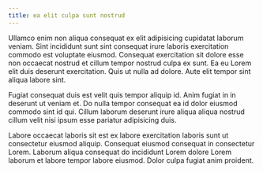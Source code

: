 ```yaml
---
title: ea elit culpa sunt nostrud
---
```


Ullamco enim non aliqua consequat ex elit adipisicing cupidatat laborum veniam. Sint incididunt sunt sint consequat irure laboris exercitation commodo est voluptate eiusmod. Consequat exercitation sit dolore esse non occaecat nostrud et cillum tempor nostrud culpa ex sunt. Ea eu Lorem elit duis deserunt exercitation. Quis ut nulla ad dolore. Aute elit tempor sint aliqua labore sint.

Fugiat consequat duis est velit quis tempor aliquip id. Anim fugiat in in deserunt ut veniam et. Do nulla tempor consequat ea id dolor eiusmod commodo sint id qui. Cillum laborum deserunt irure aliqua aliqua nostrud cillum velit nisi ipsum esse pariatur adipisicing duis.

Labore occaecat laboris sit est ex labore exercitation laboris sunt ut consectetur eiusmod aliquip. Consequat eiusmod consequat in consectetur Lorem. Laborum aliqua consequat do incididunt Lorem dolore Lorem laborum et labore tempor labore eiusmod. Dolor culpa fugiat anim proident.